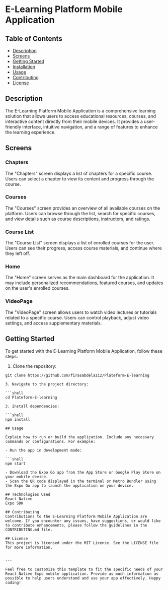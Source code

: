 # E-Learning Platform Mobile Application


## Table of Contents
- [Description](#description)
- [Screens](#Screens)
- [Getting Started](#getting-started)
- [Installation](#installation)
- [Usage](#usage)
- [Contributing](#contributing)
- [License](#license)

## Description

The E-Learning Platform Mobile Application is a comprehensive learning solution that allows users to access educational resources, courses, and interactive content directly from their mobile devices. It provides a user-friendly interface, intuitive navigation, and a range of features to enhance the learning experience.

## Screens
### Chapters
The "Chapters" screen displays a list of chapters for a specific course. Users can select a chapter to view its content and progress through the course.

### Courses
The "Courses" screen provides an overview of all available courses on the platform. Users can browse through the list, search for specific courses, and view details such as course descriptions, instructors, and ratings.

### Course List
The "Course List" screen displays a list of enrolled courses for the user. Users can see their progress, access course materials, and continue where they left off.

### Home
The "Home" screen serves as the main dashboard for the application. It may include personalized recommendations, featured courses, and updates on the user's enrolled courses.

### VideoPage
The "VideoPage" screen allows users to watch video lectures or tutorials related to a specific course. Users can control playback, adjust video settings, and access supplementary materials.

## Getting Started
To get started with the E-Learning Platform Mobile Application, follow these steps:

1. Clone the repository:

```shell
git clone https://github.com/firasabdelaziz/Plateform-E-learning

3. Navigate to the project directory:

```shell
cd Plateform-E-learning

3. Install dependencies:

```shell
npm install

## Usage

Explain how to run or build the application. Include any necessary commands or configurations. For example:

- Run the app in development mode:

```shell
npm start

- Download the Expo Go app from the App Store or Google Play Store on your mobile device.
- Scan the QR code displayed in the terminal or Metro Bundler using the Expo Go app to launch the application on your device.

## Technologies Used
React Native
Expo SDK

## Contributing
Contributions to the E-Learning Platform Mobile Application are welcome. If you encounter any issues, have suggestions, or would like to contribute enhancements, please follow the guidelines in the CONTRIBUTING.md file.

## License
This project is licensed under the MIT License. See the LICENSE file for more information.


---

Feel free to customize this template to fit the specific needs of your React Native Expo mobile application. Provide as much information as possible to help users understand and use your app effectively. Happy coding!

